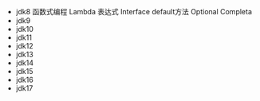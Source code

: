 - jdk8
  函数式编程
  Lambda 表达式
  Interface default方法
  Optional
  Completa
- jdk9
- jdk10
- jdk11
- jdk12
- jdk13
- jdk14
- jdk15
- jdk16
- jdk17